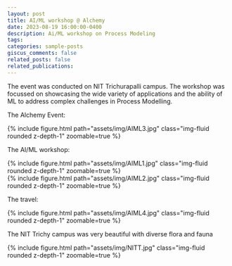 ```yaml
---
layout: post
title: AI/ML workshop @ Alchemy
date: 2023-08-19 16:00:00-0400
description: Ai/ML workshop on Process Modeling
tags: 
categories: sample-posts
giscus_comments: false
related_posts: false
related_publications: 
---
```


The event was conducted on NIT Trichurapalli campus. The workshop was focussed on showcasing the wide variety of applications and the ability of ML to address complex challenges in Process Modelling. 
 

The Alchemy Event:

<div class="row mt-3">
    <div class="col-sm mt-3 mt-md-0">
        {% include figure.html path="assets/img/AIML3.jpg" class="img-fluid rounded z-depth-1" zoomable=true %}
    </div>
</div>

The AI/ML workshop:
<div class="row mt-3">
    <div class="col-sm mt-3 mt-md-0">
        {% include figure.html path="assets/img/AIML1.jpg" class="img-fluid rounded z-depth-1" zoomable=true %}
    </div>
</div>


<div class="row mt-3">
    <div class="col-sm mt-3 mt-md-0">
        {% include figure.html path="assets/img/AIML2.jpg" class="img-fluid rounded z-depth-1" zoomable=true %}
    </div>
</div>

The travel:

<div class="row mt-3">
    <div class="col-sm mt-3 mt-md-0">
        {% include figure.html path="assets/img/AIML4.jpg" class="img-fluid rounded z-depth-1" zoomable=true %}
    </div>
</div>

The NIT Trichy campus was very beautiful with diverse flora and fauna

<div class="row mt-3">
    <div class="col-sm mt-3 mt-md-0">
        {% include figure.html path="assets/img/NITT.jpg" class="img-fluid rounded z-depth-1" zoomable=true %}
    </div>
</div>